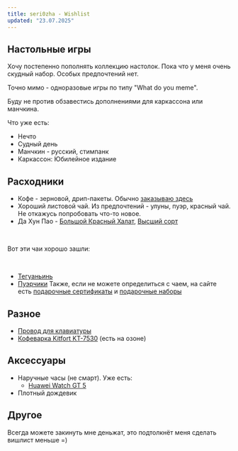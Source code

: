 ```yaml
---
title: seri0zha - Wishlist
updated: "23.07.2025"
---
```

## Настольные игры
Хочу постепенно пополнять коллекцию настолок. Пока что у меня очень скудный набор. Особых предпочтений нет.

Точно мимо - одноразовые игры по типу "What do you meme".

Буду не против обзавестись дополнениями для каркассона или манчкина.

Что уже есть:
- Нечто
- Судный день
- Манчкин - русский, стимпанк
- Каркассон: Юбилейное издание

## Расходники
- Кофе - зерновой, дрип-пакеты. Обычно [заказываю здесь](https://shop.tastycoffee.ru/)
- Хороший листовой чай. Из предпочтений - улуны, пуэр, красный чай. Не откажусь попробовать что-то новое.
- Да Хун Пао - [Большой Красный Халат](https://artoftea.ru/oolong/dahongpao-1-sort), [Высший сорт](https://artoftea.ru/oolong/dahongpao-high-baking)

&nbsp;

Вот эти чаи хорошо зашли:

&nbsp;
- [Тегуаньинь](https://artoftea.ru/oolong/svetlye/teguanin-vysshiy-sort)
- [Пуэрчики](https://artoftea.ru/puer)
Также, если не можете определиться с чаем, на сайте есть [подарочные сертификаты](https://artoftea.ru/podarochnyye-sertifikaty) и [подарочные наборы](https://artoftea.ru/chaynyye-nabory)

## Разное

- [Провод для клавиатуры](https://ozon.ru/t/gaMCjFy)
- [Кофеварка Kitfort KT-7530](https://kitfort.ru/catalog/kofevarki-rozhkovye/kofevarka-kitfort-kt-7530/) (есть на озоне)

## Аксессуары

- Наручные часы (не смарт). Уже есть:
  - [Huawei Watch GT 5](https://market.yandex.ru/cc/6jAfuL)
- Плотный дождевик

## Другое
Всегда можете закинуть мне деньжат, это подтолкнёт меня сделать вишлист меньше =)